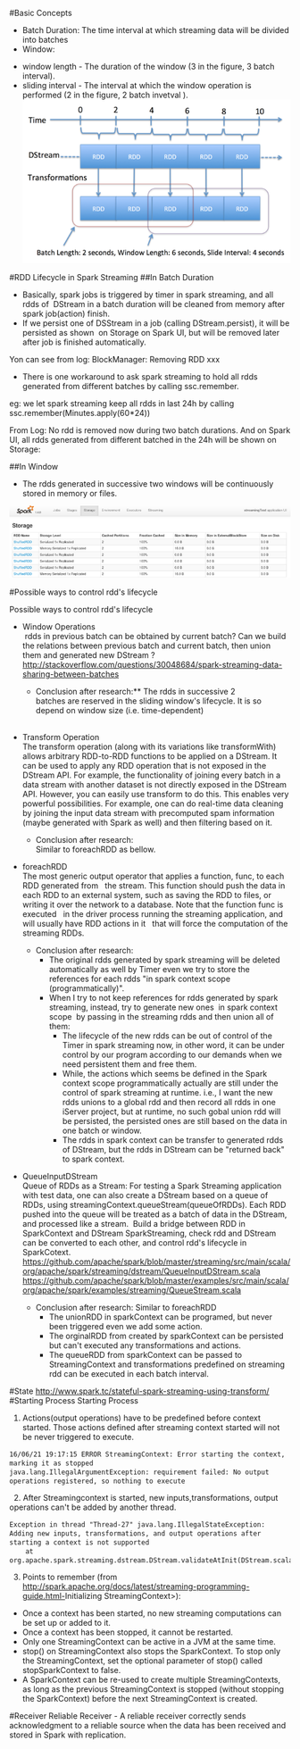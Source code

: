 #Basic Concepts
* Batch Duration: The time interval at which streaming data will be divided into batches
* Window: 
 - window length - The duration of the window (3 in the figure, 3 batch interval).
 - sliding interval - The interval at which the window operation is performed (2 in the figure, 2 batch invetval ).
 ![spark-streaming](sparkstreaming1.png)


#RDD Lifecycle in Spark Streaming
##In Batch Duration  
* Basically, spark jobs is triggered by timer in spark streaming, and all rdds of  DStream in a batch duration will be cleaned from memory after spark job(action) finish. 
* If we persist one of DSStream in a job (calling DStream.persist), it will be persisted as shown  on Storage on Spark UI, but will be removed later after job is finished automatically.

Yon can see from log: BlockManager: Removing RDD xxx
*	There is one workaround to ask spark streaming to hold all rdds generated from different batches by calling ssc.remember. 

eg: we let spark streaming keep all rdds in last 24h by calling ssc.remember(Minutes.apply(60*24))  

From Log: No rdd is removed now during two batch durations.
And on Spark UI, all rdds generated from different batched in the 24h will be shown on Storage:


##In Window

* The rdds generated in successive two windows will be continuously stored in memory or files. 

![spark-streaming-3](sparkstreaming3.png)

#Possible ways to control rdd's lifecycle  

Possible ways to control rdd's lifecycle  
 
*	Window Operations  
 rdds in previous batch can be obtained by current batch? Can we build the relations between previous batch and current batch, then union them and generated new DStream ?
  http://stackoverflow.com/questions/30048684/spark-streaming-data-sharing-between-batches
	- Conclusion after research:** 
The rdds in successive 2 batches are reserved in the sliding window's lifecycle. It is so depend on window size (i.e. time-dependent)  
 
*	Transform Operation  
The transform operation (along with its variations like transformWith) allows arbitrary RDD-to-RDD functions to be applied on a DStream. It can be used to apply any RDD operation that is not exposed in the DStream API. For example, the functionality of joining every batch in a data stream with another dataset is not directly exposed in the DStream API. However, you can easily use transform to do this. This enables very powerful possibilities. For example, one can do real-time data cleaning by joining the input data stream with precomputed spam information (maybe generated with Spark as well) and then filtering based on it.
	- Conclusion after research:  
Similar to foreachRDD as bellow. 
 
*	foreachRDD  
The most generic output operator that applies a function, func, to each RDD generated from   the stream. This function should push the data in each RDD to an external system, such as saving the RDD to files, or writing it over the network to a database. Note that the function func is executed   in the driver process running the streaming application, and will usually have RDD actions in it   that will force the computation of the streaming RDDs.

	- Conclusion after research:
		- The original rdds generated by spark streaming will be deleted automatically as well by Timer even we try to store the references for each rdds "in spark context scope (programmatically)".  
	 	- When I try to not keep references for rdds generated by spark streaming, instead, try to generate new ones  in spark context scope  by passing in the streaming rdds and then union all of them:
	 		- The lifecycle of the new rdds can be out of control of the Timer in spark streaming now, in other word, it can be under control by our program according to our demands when we need persistent them and free them.
			- While, the actions which seems be defined in the Spark context scope programmatically actually are still under the control of spark streaming at runtime. i.e., I want the new rdds unions to a global rdd and then record all rdds in one iServer project, but at runtime, no such gobal union rdd will be persisted, the persisted ones are still based on the data in one batch or window.
			- The rdds in spark context can be transfer to generated rdds of DStream, but the rdds in DStream can be "returned back" to spark context.

* QueueInputDStream  
	Queue of RDDs as a Stream: For testing a Spark Streaming application with test data, one can also create a DStream based on a queue of RDDs, using streamingContext.queueStream(queueOfRDDs). Each RDD pushed into the queue will be treated as a batch of data in the DStream, and processed like a stream. 
Build a bridge between RDD in SparkContext and DStream SparkStreaming, check rdd and DStream can be converted to each other, and control rdd's lifecycle in SparkCotext.
  <https://github.com/apache/spark/blob/master/streaming/src/main/scala/org/apache/spark/streaming/dstream/QueueInputDStream.scala>
  <https://github.com/apache/spark/blob/master/examples/src/main/scala/org/apache/spark/examples/streaming/QueueStream.scala>
  
	- Conclusion after research: Similar to foreachRDD
      - The unionRDD in sparkContext can be programed, but never been triggered even we add some action.
      - The orginalRDD from created by sparkContext can be persisted but can't executed any transformations and actions.
      - The queueRDD from sparkContext can be passed to StreamingContext and transformations predefined on streaming rdd can be executed in each batch interval. 

#State
<http://www.spark.tc/stateful-spark-streaming-using-transform/>
#Starting Process
Starting Process  
  
1. Actions(output operations) have to be predefined before context started. Those actions defined after streaming context started will not be never triggered to execute.  
  
```
16/06/21 19:17:15 ERROR StreamingContext: Error starting the context, marking it as stopped
java.lang.IllegalArgumentException: requirement failed: No output operations registered, so nothing to execute
```
 
2. After Streamingcontext is started, new inputs,transformations, output operations can't be added by another thread.  

```
Exception in thread "Thread-27" java.lang.IllegalStateException: Adding new inputs, transformations, and output operations after starting a context is not supported
    at org.apache.spark.streaming.dstream.DStream.validateAtInit(DStream.scala:220)
```

3. Points to remember (from <http://spark.apache.org/docs/latest/streaming-programming-guide.html->Initializing StreamingContext>):  

*	Once a context has been started, no new streaming computations can be set up or added to it.
*	Once a context has been stopped, it cannot be restarted.
*	Only one StreamingContext can be active in a JVM at the same time.
*	stop() on StreamingContext also stops the SparkContext. To stop only the StreamingContext, set the optional parameter of stop() called stopSparkContext to false.
*	A SparkContext can be re-used to create multiple StreamingContexts, as long as the previous StreamingContext is stopped (without stopping the SparkContext) before the next StreamingContext is created.

#Receiver
Reliable Receiver - A reliable receiver correctly sends acknowledgment to a reliable source when the data has been received and stored in Spark with replication.
